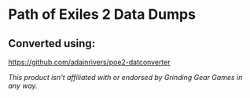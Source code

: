 # Path of Exiles 2 Data Dumps

## Converted using:
https://github.com/adainrivers/poe2-datconverter

*This product isn't affiliated with or endorsed by Grinding Gear Games in any way.*
